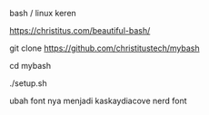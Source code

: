 bash / linux keren

https://christitus.com/beautiful-bash/

git clone https://github.com/christitustech/mybash

cd mybash

./setup.sh

ubah font nya menjadi 
kaskaydiacove nerd font
